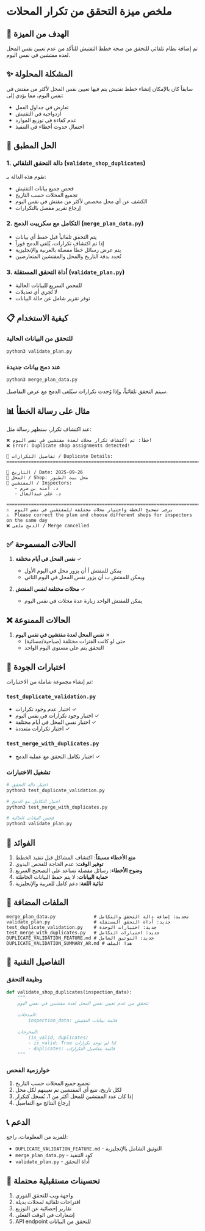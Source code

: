 # ملخص ميزة التحقق من تكرار المحلات

## 🎯 الهدف من الميزة

تم إضافة نظام تلقائي للتحقق من صحة خطط التفتيش للتأكد من عدم تعيين نفس المحل لعدة مفتشين في نفس اليوم.

## ✨ المشكلة المحلولة

سابقاً كان بالإمكان إنشاء خطط تفتيش يتم فيها تعيين نفس المحل لأكثر من مفتش في نفس اليوم، مما يؤدي إلى:
- تعارض في جداول العمل
- ازدواجية في التفتيش
- عدم كفاءة في توزيع الموارد
- احتمال حدوث أخطاء في التنفيذ

## 🚀 الحل المطبق

### 1. دالة التحقق التلقائي (`validate_shop_duplicates`)
تقوم هذه الدالة بـ:
- فحص جميع بيانات التفتيش
- تجميع المحلات حسب التاريخ
- الكشف عن أي محل مخصص لأكثر من مفتش في نفس اليوم
- إرجاع تقرير مفصل بالتكرارات

### 2. التكامل مع سكريبت الدمج (`merge_plan_data.py`)
- يتم التحقق تلقائياً قبل حفظ أي بيانات
- إذا تم اكتشاف تكرارات، يُلغى الدمج فوراً
- يتم عرض رسائل خطأ مفصلة بالعربية والإنجليزية
- تُحدد بدقة التاريخ والمحل والمفتشين المتعارضين

### 3. أداة التحقق المستقلة (`validate_plan.py`)
- للفحص السريع للبيانات الحالية
- لا تُجري أي تعديلات
- توفر تقرير شامل عن حالة البيانات

## 📋 كيفية الاستخدام

### للتحقق من البيانات الحالية
```bash
python3 validate_plan.py
```

### عند دمج بيانات جديدة
```bash
python3 merge_plan_data.py
```
سيتم التحقق تلقائياً، وإذا وُجدت تكرارات سيُلغى الدمج مع عرض التفاصيل.

## 📊 مثال على رسالة الخطأ

عند اكتشاف تكرار، ستظهر رسالة مثل:

```
❌ خطأ: تم اكتشاف تكرار محلات لعدة مفتشين في نفس اليوم!
❌ Error: Duplicate shop assignments detected!

🔔 تفاصيل التكرارات / Duplicate Details:
================================================================================

📅 التاريخ / Date: 2025-09-26
🏪 المحل / Shop: محل بيت الطيور
👥 المفتشين / Inspectors:
   - د. آمنه بن صرم
   - د. علي عبدالعال

================================================================================
⚠️  يرجى تصحيح الخطة واختيار محلات مختلفة للمفتشين في نفس اليوم
⚠️  Please correct the plan and choose different shops for inspectors on the same day
❌ الدمج ملغى / Merge cancelled
```

## ✅ الحالات المسموحة

1. **نفس المحل في أيام مختلفة** ✓
   - يمكن للمفتش أ أن يزور محل في اليوم الأول
   - ويمكن للمفتش ب أن يزور نفس المحل في اليوم الثاني

2. **محلات مختلفة لنفس المفتش** ✓
   - يمكن للمفتش الواحد زيارة عدة محلات في نفس اليوم

## ❌ الحالات الممنوعة

1. **نفس المحل لعدة مفتشين في نفس اليوم** ✗
   - حتى لو كانت الفترات مختلفة (صباحية/مسائية)
   - التحقق يتم على مستوى اليوم الواحد

## 🧪 اختبارات الجودة

تم إنشاء مجموعة شاملة من الاختبارات:

### `test_duplicate_validation.py`
- اختبار عدم وجود تكرارات ✓
- اختبار وجود تكرارات في نفس اليوم ✓
- اختبار نفس المحل في أيام مختلفة ✓
- اختبار تكرارات متعددة ✓

### `test_merge_with_duplicates.py`
- اختبار تكامل التحقق مع عملية الدمج ✓

### تشغيل الاختبارات
```bash
# اختبار دالة التحقق
python3 test_duplicate_validation.py

# اختبار التكامل مع الدمج
python3 test_merge_with_duplicates.py

# فحص البيانات الحالية
python3 validate_plan.py
```

## 🎁 الفوائد

1. **منع الأخطاء مسبقاً**: اكتشاف المشاكل قبل تنفيذ الخطط
2. **توفير الوقت**: عدم الحاجة للفحص اليدوي
3. **وضوح الأخطاء**: رسائل مفصلة تساعد على التصحيح السريع
4. **حماية البيانات**: لا يتم حفظ البيانات الخاطئة
5. **ثنائية اللغة**: دعم كامل للعربية والإنجليزية

## 📁 الملفات المضافة

```
merge_plan_data.py              # تحديث: إضافة دالة التحقق والتكامل
validate_plan.py                # جديد: أداة التحقق المستقلة
test_duplicate_validation.py    # جديد: اختبارات الوحدة
test_merge_with_duplicates.py   # جديد: اختبارات التكامل
DUPLICATE_VALIDATION_FEATURE.md # جديد: التوثيق الشامل
DUPLICATE_VALIDATION_SUMMARY_AR.md # هذا الملف
```

## 🔧 التفاصيل التقنية

### وظيفة التحقق
```python
def validate_shop_duplicates(inspection_data):
    """
    تتحقق من عدم تعيين نفس المحل لعدة مفتشين في نفس اليوم
    
    المدخلات:
        inspection_data: قائمة ببيانات التفتيش
    
    المخرجات:
        (is_valid, duplicates)
        - is_valid: True إذا لم توجد تكرارات
        - duplicates: قائمة بتفاصيل التكرارات
    """
```

### خوارزمية الفحص
1. تجميع جميع المحلات حسب التاريخ
2. لكل تاريخ، تتبع أي المفتشين تم تعيينهم لكل محل
3. إذا كان عدد المفتشين للمحل أكثر من 1، يُسجل كتكرار
4. إرجاع النتائج مع التفاصيل

## 📞 الدعم

للمزيد من المعلومات، راجع:
- `DUPLICATE_VALIDATION_FEATURE.md` - التوثيق الشامل بالإنجليزية
- `merge_plan_data.py` - كود التنفيذ
- `validate_plan.py` - أداة التحقق

## 🔮 تحسينات مستقبلية محتملة

1. واجهة ويب للتحقق الفوري
2. اقتراحات تلقائية لمحلات بديلة
3. تقارير إحصائية عن التوزيع
4. إشعارات في الوقت الفعلي
5. API endpoint للتحقق من البيانات
